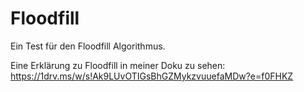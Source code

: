 # Floodfill

Ein Test für den Floodfill Algorithmus.

Eine Erklärung zu Floodfill in meiner Doku zu sehen:
https://1drv.ms/w/s!Ak9LUvOTIGsBhGZMykzvuuefaMDw?e=f0FHKZ

